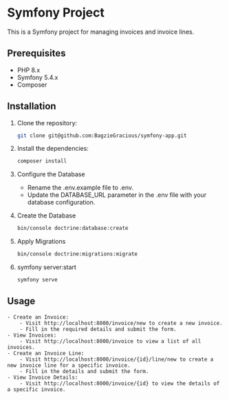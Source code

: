 # Symfony Project

This is a Symfony project for managing invoices and invoice lines.

## Prerequisites

- PHP 8.x
- Symfony 5.4.x
- Composer

## Installation

1. Clone the repository:

   ```bash
   git clone git@github.com:BagzieGracious/symfony-app.git

2. Install the dependencies:
    ```bash
    composer install

3. Configure the Database
    - Rename the .env.example file to .env.
    - Update the DATABASE_URL parameter in the .env file with your database configuration.

4. Create the Database
    ```bash
    bin/console doctrine:database:create

5. Apply Migrations
    ```bash
    bin/console doctrine:migrations:migrate

6. symfony server:start
    ```bash
    symfony serve

## Usage
    - Create an Invoice:
        - Visit http://localhost:8000/invoice/new to create a new invoice.
        - Fill in the required details and submit the form.
    - View Invoices:
        - Visit http://localhost:8000/invoice to view a list of all invoices.
    - Create an Invoice Line:
        - Visit http://localhost:8000/invoice/{id}/line/new to create a new invoice line for a specific invoice.
        - Fill in the details and submit the form.
    - View Invoice Details:
        - Visit http://localhost:8000/invoice/{id} to view the details of a specific invoice.
